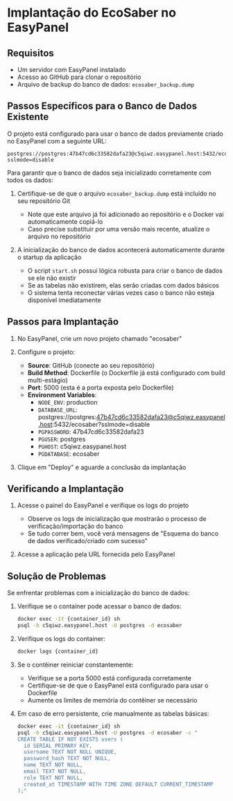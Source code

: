 # Implantação do EcoSaber no EasyPanel

## Requisitos

- Um servidor com EasyPanel instalado
- Acesso ao GitHub para clonar o repositório
- Arquivo de backup do banco de dados: `ecosaber_backup.dump`

## Passos Específicos para o Banco de Dados Existente

O projeto está configurado para usar o banco de dados previamente criado no EasyPanel com a seguinte URL:

```
postgres://postgres:47b47cd6c33582dafa23@c5qiwz.easypanel.host:5432/ecosaber?sslmode=disable
```

Para garantir que o banco de dados seja inicializado corretamente com todos os dados:

1. Certifique-se de que o arquivo `ecosaber_backup.dump` está incluído no seu repositório Git
   * Note que este arquivo já foi adicionado ao repositório e o Docker vai automaticamente copiá-lo
   * Caso precise substituir por uma versão mais recente, atualize o arquivo no repositório

2. A inicialização do banco de dados acontecerá automaticamente durante o startup da aplicação
   * O script `start.sh` possui lógica robusta para criar o banco de dados se ele não existir
   * Se as tabelas não existirem, elas serão criadas com dados básicos
   * O sistema tenta reconectar várias vezes caso o banco não esteja disponível imediatamente

## Passos para Implantação

1. No EasyPanel, crie um novo projeto chamado "ecosaber"

2. Configure o projeto:
   - **Source**: GitHub (conecte ao seu repositório)
   - **Build Method**: Dockerfile (o Dockerfile já está configurado com build multi-estágio)
   - **Port**: 5000 (esta é a porta exposta pelo Dockerfile)
   - **Environment Variables**:
     - `NODE_ENV`: production
     - `DATABASE_URL`: postgres://postgres:47b47cd6c33582dafa23@c5qiwz.easypanel.host:5432/ecosaber?sslmode=disable
     - `PGPASSWORD`: 47b47cd6c33582dafa23
     - `PGUSER`: postgres
     - `PGHOST`: c5qiwz.easypanel.host
     - `PGDATABASE`: ecosaber

3. Clique em "Deploy" e aguarde a conclusão da implantação

## Verificando a Implantação

1. Acesse o painel do EasyPanel e verifique os logs do projeto
   * Observe os logs de inicialização que mostrarão o processo de verificação/importação do banco
   * Se tudo correr bem, você verá mensagens de "Esquema do banco de dados verificado/criado com sucesso"

2. Acesse a aplicação pela URL fornecida pelo EasyPanel

## Solução de Problemas

Se enfrentar problemas com a inicialização do banco de dados:

1. Verifique se o container pode acessar o banco de dados:
   ```bash
   docker exec -it {container_id} sh
   psql -h c5qiwz.easypanel.host -U postgres -d ecosaber
   ```

2. Verifique os logs do container:
   ```bash
   docker logs {container_id}
   ```

3. Se o contêiner reiniciar constantemente:
   * Verifique se a porta 5000 está configurada corretamente
   * Certifique-se de que o EasyPanel está configurado para usar o Dockerfile
   * Aumente os limites de memória do contêiner se necessário

4. Em caso de erro persistente, crie manualmente as tabelas básicas:
   ```bash
   docker exec -it {container_id} sh
   psql -h c5qiwz.easypanel.host -U postgres -d ecosaber -c "
   CREATE TABLE IF NOT EXISTS users (
     id SERIAL PRIMARY KEY,
     username TEXT NOT NULL UNIQUE,
     password_hash TEXT NOT NULL,
     name TEXT NOT NULL,
     email TEXT NOT NULL,
     role TEXT NOT NULL,
     created_at TIMESTAMP WITH TIME ZONE DEFAULT CURRENT_TIMESTAMP
   );"
   ```